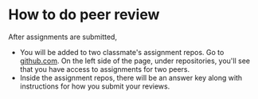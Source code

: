 # How to do peer review

After assignments are submitted, 
- You will be added to two classmate's assignment repos. Go to [github.com](github.com). On the left side of the page, under repositories, you'll see that you have access to assignments for two peers. 
- Inside the assignment repos, there will be an answer key along with instructions for how you submit your reviews. 
